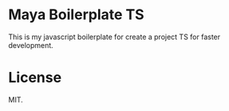 # Maya Boilerplate TS

This is my javascript boilerplate for create a project TS for faster development.

# License

MIT.
